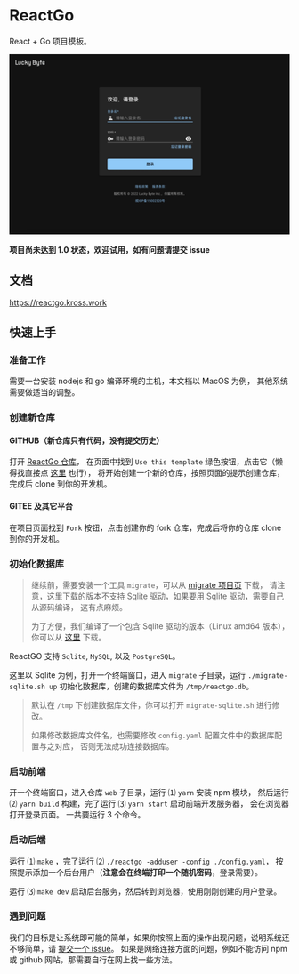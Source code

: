 # ReactGo

React + Go 项目模板。

![截屏](screenshot.jpg)

**项目尚未达到 1.0 状态，欢迎试用，如有问题请提交 issue**

## 文档

https://reactgo.kross.work

## 快速上手

### 准备工作

需要一台安装 nodejs 和 go 编译环境的主机，本文档以 MacOS 为例， 其他系统需要做适当的调整。

### 创建新仓库

#### GITHUB（新仓库只有代码，没有提交历史）

打开 [ReactGo 仓库](https://github.com/lucky-byte/reactgo)，
在页面中找到 `Use this template` 绿色按钮，点击它（懒得找直接点
[这里](https://github.com/lucky-byte/reactgo/generate) 也行），
将开始创建一个新的仓库，按照页面的提示创建仓库，完成后 clone 到你的开发机。

#### GITEE 及其它平台

在项目页面找到 `Fork` 按钮，点击创建你的 fork 仓库，完成后将你的仓库 clone 到你的开发机。

### 初始化数据库

> 继续前，需要安装一个工具 `migrate`，可以从
> [migrate 项目页](https://github.com/golang-migrate/migrate/releases) 下载，
> 请注意，这里下载的版本不支持 Sqlite 驱动，如果要用 Sqlite 驱动，需要自己从源码编译，
> 这有点麻烦。
>
> 为了方便，我们编译了一个包含 Sqlite 驱动的版本（Linux amd64 版本），你可以从
> [这里](https://gitee.com/lucky-byte/reactgo/attach_files/985329/download/migrate-linux-amd64) 下载。

ReactGO 支持 `Sqlite`, `MySQL`, 以及 `PostgreSQL`。

这里以 Sqlite 为例，打开一个终端窗口，进入 `migrate` 子目录，运行
`./migrate-sqlite.sh up` 初始化数据库，创建的数据库文件为 `/tmp/reactgo.db`。

> 默认在 `/tmp` 下创建数据库文件，你可以打开 `migrate-sqlite.sh` 进行修改。
>
> 如果修改数据库文件名，也需要修改 `config.yaml` 配置文件中的数据库配置与之对应，
> 否则无法成功连接数据库。

### 启动前端

开一个终端窗口，进入仓库 `web` 子目录，运行 &#9332; `yarn` 安装 npm 模块，
然后运行 &#9333; `yarn build` 构建，完了运行 &#9334; `yarn start` 启动前端开发服务器，
会在浏览器打开登录页面。
一共要运行 3 个命令。

### 启动后端

运行 &#9332; `make` ，完了运行 &#9333; `./reactgo -adduser -config ./config.yaml`，
按照提示添加一个后台用户（**注意会在终端打印一个随机密码**，登录需要）。

运行 &#9334; `make dev` 启动后台服务，然后转到浏览器，使用刚刚创建的用户登录。

### 遇到问题

我们的目标是让系统即可能的简单，如果你按照上面的操作出现问题，说明系统还不够简单，请
[提交一个 issue](https://github.com/lucky-byte/reactgo/issues)。
如果是网络连接方面的问题，例如不能访问 npm 或 github 网站，那需要自行在网上找一些方法。
